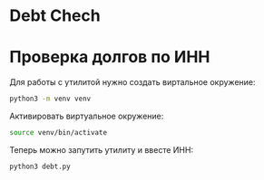 # Debt Chech
# Проверка долгов по ИНН
Для работы с утилитой нужно создать виртальное окружение:
```sh
python3 -m venv venv
```
Активировать виртуальное окружение:
```sh
source venv/bin/activate
```
Теперь можно запутить утилиту и ввесте ИНН:
```sh
python3 debt.py
```
